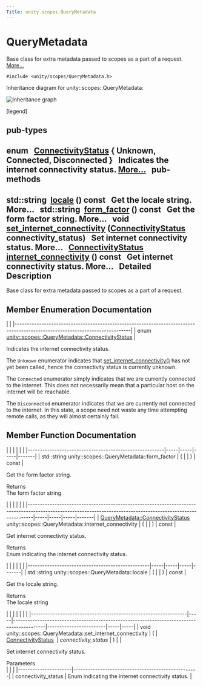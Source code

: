 ```yaml
---
Title: unity.scopes.QueryMetadata
---
```

        
QueryMetadata
=============

Base class for extra metadata passed to scopes as a part of a request. [More...](#details)

`#include <unity/scopes/QueryMetadata.h>`

Inheritance diagram for unity::scopes::QueryMetadata:

![Inheritance graph](https://developer.ubuntu.com/static/devportal_uploaded/8c7e8c98-bbfd-4798-83d4-7f371e8a22c7-api/scopes/cpp/sdk-15.04/unity.scopes.QueryMetadata/classunity_1_1scopes_1_1_query_metadata__inherit__graph.png)

<span class="legend">\[legend\]</span>

pub-types
-----------------------------------------

enum  
<a href="#a20eb916661728a7d9c00485e28f88701">ConnectivityStatus</a> { **Unknown**, **Connected**, **Disconnected** }
 
Indicates the internet connectivity status. [More...](#a20eb916661728a7d9c00485e28f88701)
 
pub-methods
------------------------------------------------------

std::string 
<a href="#a3ca25150669d96171aec6ab56ef6bb0e">locale</a> () const
 
Get the locale string. More...
 
std::string 
<a href="#a494f592f3055fba4da6554a6d8fb7c42">form_factor</a> () const
 
Get the form factor string. More...
 
void 
<a href="#a5b2395aff97cbe1009759de03f270bf3">set_internet_connectivity</a> (<a href="#a20eb916661728a7d9c00485e28f88701">ConnectivityStatus</a> connectivity\_status)
 
Set internet connectivity status. More...
 
<a href="#a20eb916661728a7d9c00485e28f88701">ConnectivityStatus</a> 
<a href="#a3da06f370e53b5e381ec8cf33d8ee191">internet_connectivity</a> () const
 
Get internet connectivity status. More...
 
<span id="details"></span>
Detailed Description
--------------------

Base class for extra metadata passed to scopes as a part of a request.

Member Enumeration Documentation
--------------------------------

<span id="a20eb916661728a7d9c00485e28f88701" class="anchor"></span>
|                                                                                                                             |
|-----------------------------------------------------------------------------------------------------------------------------|
| enum <a href="#a20eb916661728a7d9c00485e28f88701">unity::scopes::QueryMetadata::ConnectivityStatus</a> |

Indicates the internet connectivity status.

The `Unknown` enumerator indicates that <a href="#a5b2395aff97cbe1009759de03f270bf3" title="Set internet connectivity status. ">set_internet_connectivity()</a> has not yet been called, hence the connectivity status is currently unknown.

The `Connected` enumerator simply indicates that we are currently connected to the internet. This does not necessarily mean that a particular host on the internet will be reachable.

The `Disconnected` enumerator indicates that we are currently not connected to the internet. In this state, a scope need not waste any time attempting remote calls, as they will almost certainly fail.

Member Function Documentation
-----------------------------

<span id="a494f592f3055fba4da6554a6d8fb7c42" class="anchor"></span>
|                                                        |     |     |     |       |
|--------------------------------------------------------|-----|-----|-----|-------|
| std::string unity::scopes::QueryMetadata::form\_factor | (   |     | )   | const |

Get the form factor string.

Returns  
The form factor string

<span id="a3da06f370e53b5e381ec8cf33d8ee191" class="anchor"></span>
|                                                                                                                                                              |     |     |     |       |
|--------------------------------------------------------------------------------------------------------------------------------------------------------------|-----|-----|-----|-------|
| <a href="#a20eb916661728a7d9c00485e28f88701">QueryMetadata::ConnectivityStatus</a> unity::scopes::QueryMetadata::internet\_connectivity | (   |     | )   | const |

Get internet connectivity status.

Returns  
Enum indicating the internet connectivity status.

<span id="a3ca25150669d96171aec6ab56ef6bb0e" class="anchor"></span>
|                                                  |     |     |     |       |
|--------------------------------------------------|-----|-----|-----|-------|
| std::string unity::scopes::QueryMetadata::locale | (   |     | )   | const |

Get the locale string.

Returns  
The locale string

<span id="a5b2395aff97cbe1009759de03f270bf3" class="anchor"></span>
|                                                                |     |                                                                                           |                        |     |     |
|----------------------------------------------------------------|-----|-------------------------------------------------------------------------------------------|------------------------|-----|-----|
| void unity::scopes::QueryMetadata::set\_internet\_connectivity | (   | <a href="#a20eb916661728a7d9c00485e28f88701">ConnectivityStatus</a>  | *connectivity\_status* | )   |     |

Set internet connectivity status.

Parameters  
|                      |                                                   |
|----------------------|---------------------------------------------------|
| connectivity\_status | Enum indicating the internet connectivity status. |

